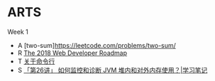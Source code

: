 # ARTS

Week 1

- A [two-sum]<https://leetcode.com/problems/two-sum/>
- R [The 2018 Web Developer Roadmap](<https://codeburst.io/the-2018-web-developer-roadmap-826b1b806e8d>)
- T [关于命令行](<https://github.com/zmdstr/tip/blob/master/linux/%E5%85%B3%E4%BA%8E%E5%91%BD%E4%BB%A4%E8%A1%8C.md>)
- S [「第26讲」 如何监控和诊断 JVM 堆内和对外内存使用？|学习笔记](https://mp.weixin.qq.com/s/cFYTC_xK_Td1BWIZO9i37Q)

